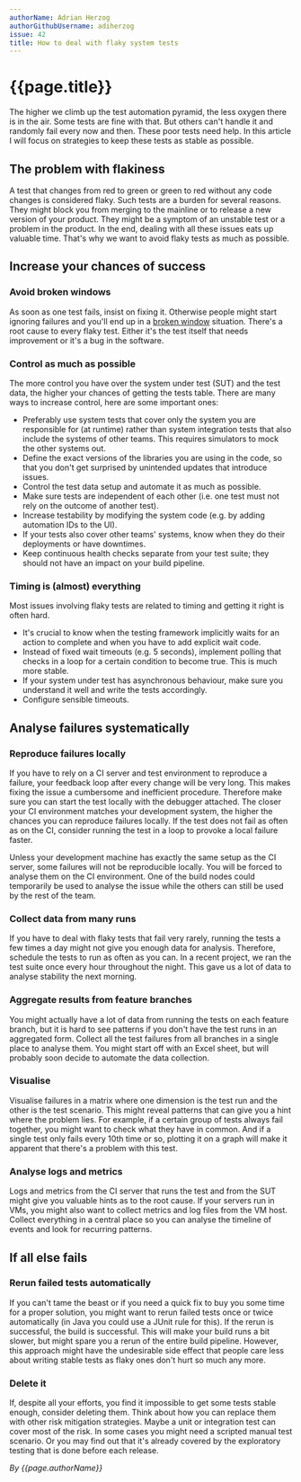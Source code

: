 ```yaml
---
authorName: Adrian Herzog
authorGithubUsername: adiherzog
issue: 42
title: How to deal with flaky system tests
---
```


# {{page.title}}

The higher we climb up the test automation pyramid, the less oxygen there is in the air. Some tests are fine with that. But others can't handle it and randomly fail every now and then. These poor tests need help. In this article I will focus on strategies to keep these tests as stable as possible.

## The problem with flakiness

A test that changes from red to green or green to red without any code changes is considered flaky. Such tests are a burden for several reasons. They might block you from merging to the mainline or to release a new version of your product. They might be a symptom of an unstable test or a problem in the product. In the end, dealing with all these issues eats up valuable time. That's why we want to avoid flaky tests as much as possible.

## Increase your chances of success

### Avoid broken windows

As soon as one test fails, insist on fixing it. Otherwise people might start ignoring failures and you'll end up in a [broken window](https://en.wikipedia.org/wiki/Broken_windows_theory) situation. There's a root cause to every flaky test. Either it's the test itself that needs improvement or it's a bug in the software.

### Control as much as possible

The more control you have over the system under test (SUT) and the test data, the higher your chances of getting the tests table. There are many ways to increase control, here are some important ones:

* Preferably use system tests that cover only the system you are responsible for (at runtime) rather than system integration tests that also include the systems of other teams. This requires simulators to mock the other systems out.
* Define the exact versions of the libraries you are using in the code, so that you don't get surprised by unintended updates that introduce issues.
* Control the test data setup and automate it as much as possible.
* Make sure tests are independent of each other (i.e. one test must not rely on the outcome of another test).
* Increase testability by modifying the system code (e.g. by adding automation IDs to the UI).
* If your tests also cover other teams' systems, know when they do their deployments or have downtimes.
* Keep continuous health checks separate from your test suite; they should not have an impact on your build pipeline.

### Timing is (almost) everything

Most issues involving flaky tests are related to timing and getting it right is often hard.

* It's crucial to know when the testing framework implicitly waits for an action to complete and when you have to add explicit wait code.
* Instead of fixed wait timeouts (e.g. 5 seconds), implement polling that checks in a loop for a certain condition to become true. This is much more stable.
* If your system under test has asynchronous behaviour, make sure you understand it well and write the tests accordingly.
* Configure sensible timeouts.


## Analyse failures systematically

### Reproduce failures locally

If you have to rely on a CI server and test environment to reproduce a failure, your feedback loop after every change will be very long. This makes fixing the issue a cumbersome and inefficient procedure. Therefore make sure you can start the test locally with the debugger attached. The closer your CI environment matches your development system, the higher the chances you can reproduce failures locally. If the test does not fail as often as on the CI, consider running the test in a loop to provoke a local failure faster.

Unless your development machine has exactly the same setup as the CI server, some failures will not be reproducible locally. You will be forced to analyse them on the CI environment. One of the build nodes could temporarily be used to analyse the issue while the others can still be used by the rest of the team.

### Collect data from many runs

If you have to deal with flaky tests that fail very rarely, running the tests a few times a day might not give you enough data for analysis. Therefore, schedule the tests to run as often as you can. In a recent project, we ran the test suite once every hour throughout the night. This gave us a lot of data to analyse stability the next morning.

### Aggregate results from feature branches

You might actually have a lot of data from running the tests on each feature branch, but it is hard to see patterns if you don't have the test runs in an aggregated form. Collect all the test failures from all branches in a single place to analyse them. You might start off with an Excel sheet, but will probably soon decide to automate the data collection.

### Visualise

Visualise failures in a matrix where one dimension is the test run and the other is the test scenario. This might reveal patterns that can give you a hint where the problem lies. For example, if a certain group of tests always fail together, you might want to check what they have in common. And if a single test only fails every 10th time or so, plotting it on a graph will make it apparent that there's a problem with this test.

### Analyse logs and metrics

Logs and metrics from the CI server that runs the test and from the SUT might give you valuable hints as to the root cause. If your servers run in VMs, you might also want to collect metrics and log files from the VM host. Collect everything in a central place so you can analyse the timeline of events and look for recurring patterns.


## If all else fails

### Rerun failed tests automatically

If you can't tame the beast or if you need a quick fix to buy you some time for a proper solution, you might want to rerun failed tests once or twice automatically (in Java you could use a JUnit rule for this). If the rerun is successful, the build is successful. This will make your build runs a bit slower, but might spare you a rerun of the entire build pipeline. However, this approach might have the undesirable side effect that people care less about writing stable tests as flaky ones don't hurt so much any more.

### Delete it

If, despite all your efforts, you find it impossible to get some tests stable enough, consider deleting them. Think about how you can replace them with other risk mitigation strategies. Maybe a unit or integration test can cover most of the risk. In some cases you might need a scripted manual test scenario. Or you may find out that it's already covered by the exploratory testing that is done before each release.

*By {{page.authorName}}*
